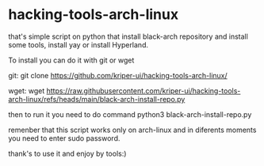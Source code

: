 # hacking-tools-arch-linux
that's simple script on python that install black-arch repository and install some tools, install yay or install Hyperland.

To install you can do it with git or wget

git: git clone https://github.com/kriper-ui/hacking-tools-arch-linux/

wget: wget https://raw.githubusercontent.com/kriper-ui/hacking-tools-arch-linux/refs/heads/main/black-arch-install-repo.py

then to run it you need to do command python3 black-arch-install-repo.py

remenber that this script works only on arch-linux and in diferents moments you need to enter sudo password.

thank's to use it and enjoy by tools:)
